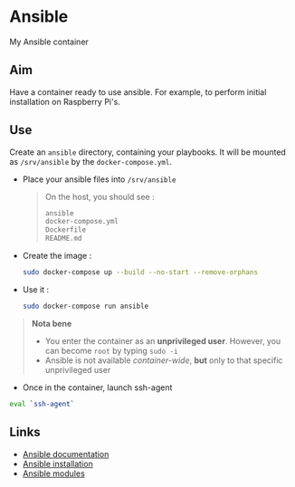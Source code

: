 # Ansible
My Ansible container

## Aim
Have a container ready to use ansible. For example, to perform initial installation on Raspberry Pi's.

## Use
Create an `ansible` directory, containing your playbooks. It will be mounted as `/srv/ansible` by the `docker-compose.yml`.
* Place your ansible files into `/srv/ansible`
  > On the host, you should see :
  > ```bash
  > ansible
  > docker-compose.yml
  > Dockerfile
  > README.md
  > ```
* Create the image :
  ```bash
  sudo docker-compose up --build --no-start --remove-orphans
  ```
* Use it :
  ```bash
  sudo docker-compose run ansible
  ```
> **Nota bene**</br>
> * You enter the container as an **unprivileged user**. However, you can become `root` by typing `sudo -i`
> * Ansible is not available *container-wide*, **but** only to that specific unprivileged user

* Once in the container, launch ssh-agent
```bash
eval `ssh-agent`
```

## Links
* [Ansible documentation](https://docs.ansible.com/)
* [Ansible installation](https://docs.ansible.com/ansible/latest/installation_guide/intro_installation.html)
* [Ansible modules](https://docs.ansible.com/ansible/2.7/modules/list_of_all_modules.html)

